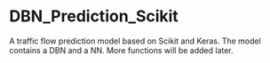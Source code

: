 # DBN_Prediction_Scikit
A traffic flow prediction model based on Scikit and Keras. The model contains a DBN and a NN. More functions will be added later.
